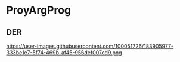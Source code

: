 # ProyArgProg

## DER
https://user-images.githubusercontent.com/100051726/183905977-333be1e7-5f74-469b-af45-956def007cd9.png
